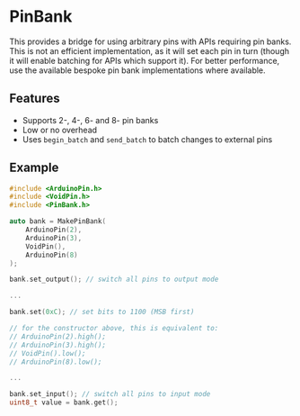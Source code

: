 # PinBank

This provides a bridge for using arbitrary pins with APIs requiring pin
banks. This is not an efficient implementation, as it will set each pin
in turn (though it will enable batching for APIs which support it). For
better performance, use the available bespoke pin bank implementations
where available.

## Features

* Supports 2-, 4-, 6- and 8- pin banks
* Low or no overhead
* Uses `begin_batch` and `send_batch` to batch changes to external pins

## Example

```cpp
#include <ArduinoPin.h>
#include <VoidPin.h>
#include <PinBank.h>

auto bank = MakePinBank(
	ArduinoPin(2),
	ArduinoPin(3),
	VoidPin(),
	ArduinoPin(8)
);

bank.set_output(); // switch all pins to output mode

...

bank.set(0xC); // set bits to 1100 (MSB first)

// for the constructor above, this is equivalent to:
// ArduinoPin(2).high();
// ArduinoPin(3).high();
// VoidPin().low();
// ArduinoPin(8).low();

...

bank.set_input(); // switch all pins to input mode
uint8_t value = bank.get();
```
